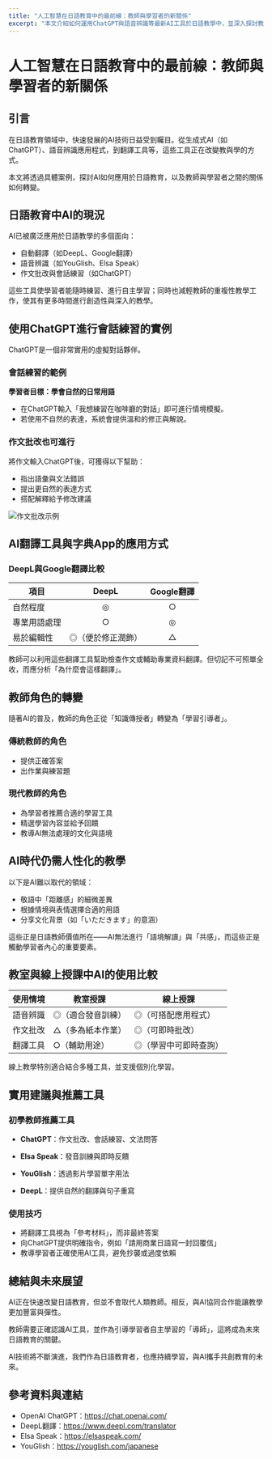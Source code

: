 ```yaml
---
title: "人工智慧在日語教育中的最前線：教師與學習者的新關係"
excerpt: "本文介紹如何運用ChatGPT與語音辨識等最新AI工具於日語教學中，並深入探討教師與學習者角色的轉變，以及新型態的學習體驗。"
---
```


<!-- s1 -->
# 人工智慧在日語教育中的最前線：教師與學習者的新關係



<!-- s2 -->
## 引言

<!-- s3 -->
在日語教育領域中，快速發展的AI技術日益受到矚目。從生成式AI（如ChatGPT）、語音辨識應用程式，到翻譯工具等，這些工具正在改變教與學的方式。

<!-- s4 -->
本文將透過具體案例，探討AI如何應用於日語教育，以及教師與學習者之間的關係如何轉變。

<!-- s5 -->
## 日語教育中AI的現況

<!-- s6 -->
AI已被廣泛應用於日語教學的多個面向：
- 自動翻譯（如DeepL、Google翻譯）
- 語音辨識（如YouGlish、Elsa Speak）
- 作文批改與會話練習（如ChatGPT）

<!-- s7 -->
這些工具使學習者能隨時練習、進行自主學習；同時也減輕教師的重複性教學工作，使其有更多時間進行創造性與深入的教學。

<!-- s8 -->
## 使用ChatGPT進行會話練習的實例

<!-- s9 -->
ChatGPT是一個非常實用的虛擬對話夥伴。

<!-- s10 -->
### 會話練習的範例  
**學習者目標：學會自然的日常用語**  
- 在ChatGPT輸入「我想練習在咖啡廳的對話」即可進行情境模擬。  
- 若使用不自然的表達，系統會提供溫和的修正與解說。

<!-- s11 -->
### 作文批改也可進行  
<!-- s12 -->
將作文輸入ChatGPT後，可獲得以下幫助：  
- 指出語彙與文法錯誤  
- 提出更自然的表達方式  
- 搭配解釋給予修改建議  

<!-- s13 -->
![作文批改示例](/images/blog/004-ai-japanese-education/conversation-practice.png)

<!-- s14 -->
## AI翻譯工具與字典App的應用方式

<!-- s15 -->
### DeepL與Google翻譯比較  
| 項目         | DeepL              | Google翻譯       |
|---|:---:|:---:|
| 自然程度     | ◎                  | ○                |
| 專業用語處理 | ○                  | ◎                |
| 易於編輯性   | ◎（便於修正潤飾） | △                |

<!-- s16 -->
教師可以利用這些翻譯工具幫助檢查作文或輔助專業資料翻譯。但切記不可照單全收，而應分析「為什麼會這樣翻譯」。

<!-- s17 -->
## 教師角色的轉變

<!-- s18 -->
隨著AI的普及，教師的角色正從「知識傳授者」轉變為「學習引導者」。

<!-- s19 -->
### 傳統教師的角色
- 提供正確答案  
- 出作業與練習題  

<!-- s20 -->
### 現代教師的角色
- 為學習者推薦合適的學習工具  
- 精選學習內容並給予回饋  
- 教導AI無法處理的文化與語境

<!-- s21 -->
## AI時代仍需人性化的教學

<!-- s22 -->
以下是AI難以取代的領域：  
- 敬語中「距離感」的細微差異  
- 根據情境與表情選擇合適的用語  
- 分享文化背景（如「いただきます」的意涵）

<!-- s23 -->
這些正是日語教師價值所在——AI無法進行「語境解讀」與「共感」，而這些正是觸動學習者內心的重要要素。

<!-- s24 -->
## 教室與線上授課中AI的使用比較

| 使用情境     | 教室授課               | 線上授課               |
|--------------|------------------------|------------------------|
| 語音辨識     | ◎（適合發音訓練）     | ◎（可搭配應用程式）   |
| 作文批改     | △（多為紙本作業）     | ◎（可即時批改）       |
| 翻譯工具     | ○（輔助用途）         | ◎（學習中可即時查詢） |

<!-- s25 -->
線上教學特別適合結合多種工具，並支援個別化學習。

<!-- s26 -->
## 實用建議與推薦工具

<!-- s27 -->
### 初學教師推薦工具  
<!-- s28 -->
- **ChatGPT**：作文批改、會話練習、文法問答  
<!-- s29 -->
- **Elsa Speak**：發音訓練與即時反饋  
<!-- s30 -->
- **YouGlish**：透過影片學習單字用法  
<!-- s31 -->
- **DeepL**：提供自然的翻譯與句子重寫

<!-- s32 -->
### 使用技巧  
- 將翻譯工具視為「參考材料」，而非最終答案  
- 向ChatGPT提供明確指令，例如「請用商業日語寫一封回覆信」  
- 教導學習者正確使用AI工具，避免抄襲或過度依賴

<!-- s33 -->
## 總結與未來展望

<!-- s34 -->
AI正在快速改變日語教育，但並不會取代人類教師。相反，與AI協同合作能讓教學更加豐富與彈性。

<!-- s35 -->
教師需要正確認識AI工具，並作為引導學習者自主學習的「導師」，這將成為未來日語教育的關鍵。

<!-- s36 -->
AI技術將不斷演進，我們作為日語教育者，也應持續學習，與AI攜手共創教育的未來。

<!-- s37 -->
## 參考資料與連結  
- OpenAI ChatGPT：https://chat.openai.com/  
- DeepL翻譯：https://www.deepl.com/translator  
- Elsa Speak：https://elsaspeak.com/  
- YouGlish：https://youglish.com/japanese
